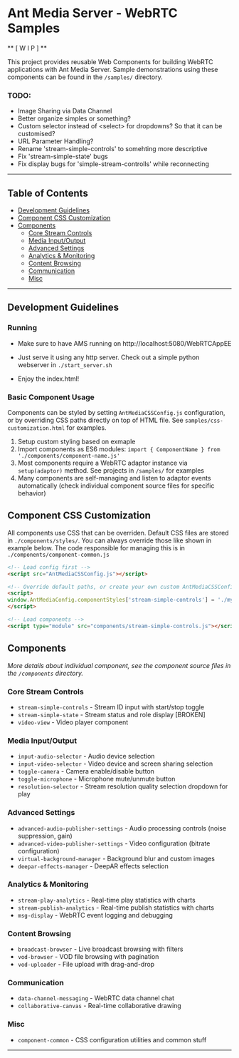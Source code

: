 # Ant Media Server - WebRTC Samples

** [ W I P ] **


This project provides reusable Web Components for building WebRTC applications with Ant Media Server. Sample demonstrations using these components can be found in the `/samples/` directory.

### TODO:
- Image Sharing via Data Channel
- Better organize simples or something?
- Custom selector instead of \<select\> for dropdowns? So that it can be customised?
- URL Parameter Handling?
- Rename 'stream-simple-controls' to somehting more descriptive
- Fix 'stream-simple-state' bugs
- Fix display bugs for 'simple-stream-controlls' while reconnecting

---

## Table of Contents

- [Development Guidelines](#development-guidelines)
- [Component CSS Customization](#component-css-customization)
- [Components](#components)
  - [Core Stream Controls](#core-stream-controls)
  - [Media Input/Output](#media-inputoutput)
  - [Advanced Settings](#advanced-settings)
  - [Analytics & Monitoring](#analytics--monitoring)
  - [Content Browsing](#content-browsing)
  - [Communication](#communication)
  - [Misc](#misc)

---

## Development Guidelines

### Running
 - Make sure to have AMS running on http://localhost:5080/WebRTCAppEE

 - Just serve it using any http server. Check out a simple python webserver in ``./start_server.sh``

 - Enjoy the index.html!

### Basic Component Usage
Components can be styled by setting `AntMediaCSSConfig.js` configuration, or by overriding CSS paths directly on top of HTML file. See `samples/css-customization.html` for examples.

1. Setup custom styling based on exmaple
2. Import components as ES6 modules: `import { ComponentName } from './components/component-name.js'`
3. Most components require a WebRTC adaptor instance via `setup(adaptor)` method. See projects in `/samples/` for examples
4. Many components are self-managing and listen to adaptor events automatically (check individual component source files for specific behavior)

## Component CSS Customization

All components use CSS that can be overriden. Default CSS files are stored in `./components/styles/`. You can always override those like shown in example below. The code responsible for managing this is in `./components/component-common.js`

```html
<!-- Load config first -->
<script src="AntMediaCSSConfig.js"></script>

<!-- Override default paths, or create your own custom AntMediaCSSConfig based on exisitng exmaple-->
<script>
window.AntMediaConfig.componentStyles['stream-simple-controls'] = './my-custom.css';
</script>

<!-- Load components -->
<script type="module" src="components/stream-simple-controls.js"></script>
```

## Components

*More details about individual component, see the component source files in the `/components` directory.*

### Core Stream Controls
- `stream-simple-controls` - Stream ID input with start/stop toggle
- `stream-simple-state` - Stream status and role display  [BROKEN]
- `video-view` - Video player component

### Media Input/Output
- `input-audio-selector` - Audio device selection
- `input-video-selector` - Video device and screen sharing selection
- `toggle-camera` - Camera enable/disable button
- `toggle-microphone` - Microphone mute/unmute button
- `resolution-selector` - Stream resolution quality selection dropdown for play

### Advanced Settings
- `advanced-audio-publisher-settings` - Audio processing controls (noise suppression, gain)
- `advanced-video-publisher-settings` - Video configuration (bitrate configuration)
- `virtual-background-manager` - Background blur and custom images
- `deepar-effects-manager` - DeepAR effects selection

### Analytics & Monitoring
- `stream-play-analytics` - Real-time play statistics with charts
- `stream-publish-analytics` - Real-time publish statistics with charts
- `msg-display` - WebRTC event logging and debugging

### Content Browsing
- `broadcast-browser` - Live broadcast browsing with filters
- `vod-browser` - VOD file browsing with pagination
- `vod-uploader` - File upload with drag-and-drop

### Communication
- `data-channel-messaging` - WebRTC data channel chat
- `collaborative-canvas` - Real-time collaborative drawing

### Misc
- `component-common` - CSS configuration utilities and common stuff

---

